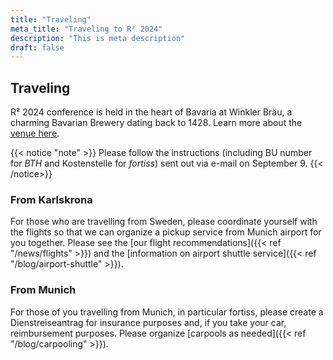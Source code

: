 ```yaml
---
title: "Traveling"
meta_title: "Traveling to R² 2024"
description: "This is meta description"
draft: false
---
```


## Traveling

R² 2024 conference is held in the heart of Bavaria at Winkler Bräu, a charming Bavarian Brewery dating back to 1428. Learn more about the [venue here](venue).

{{< notice "note" >}}
Please follow the instructions (including BU number for *BTH* and Kostenstelle for *fortiss*) sent out via e-mail on September 9.
{{< /notice>}}

### From Karlskrona

For those who are travelling from Sweden, please coordinate yourself with the flights so that we can organize a pickup service from Munich airport for you together. Please see the [our flight recommendations]({{< ref "/news/flights" >}}) and the [information on airport shuttle service]({{< ref "/blog/airport-shuttle" >}}).

### From Munich

For those of you travelling from Munich, in particular fortiss, please create a Dienstreiseantrag for insurance purposes and, if you take your car, reimbursement purposes. Please organize [carpools as needed]({{< ref "/blog/carpooling" >}}).
